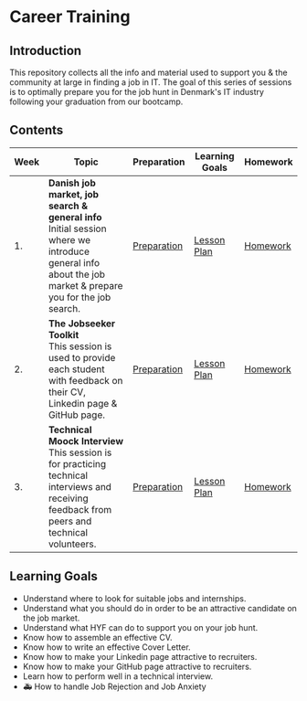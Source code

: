 # Career Training

## Introduction

This repository collects all the info and material used to support you & the community at large in finding a job in IT. The goal of this series of sessions is to optimally prepare you for the job hunt in Denmark's IT industry following your graduation from our bootcamp. 

## Contents

| Week | Topic | Preparation | Learning Goals | Homework |
| ---- | ----- | ---- |----------|--------|
| 1. | **Danish job market, job search & general info**  <br> Initial session where we introduce general info about the job market & prepare you for the job search. | [Preparation](/week1/preparation.md) | [Lesson Plan](/week1/lesson-plan.md) | [Homework](/week1/homework.md) |
| 2. | **The Jobseeker Toolkit**  <br> This session is used to provide each student with feedback on their CV, Linkedin page & GitHub page. | [Preparation](/week2/preparation.md) | [Lesson Plan](/week2/lesson-plan.md) | [Homework](/week2/homework.md) |
| 3. | **Technical Moock Interview**  <br> This session is for practicing technical interviews and receiving feedback from peers and technical volunteers. | [Preparation](/week3/preparation.md) | [Lesson Plan](/week3/lesson-plan.md) | [Homework](/week3/homework.md) |

## Learning Goals

- Understand where to look for suitable jobs and internships.
- Understand what you should do in order to be an attractive candidate on the job market.
- Understand what HYF can do to support you on your job hunt.
- Know how to assemble an effective CV.
- Know how to write an effective Cover Letter.
- Know how to make your Linkedin page attractive to recruiters.
- Know how to make your GitHub page attractive to recruiters.
- Learn how to perform well in a technical interview.
- 🚑 How to handle Job Rejection and Job Anxiety

